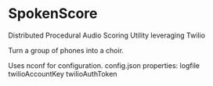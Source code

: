 # SpokenScore
Distributed Procedural Audio Scoring Utility leveraging Twilio

Turn a group of phones into a choir.

Uses nconf for configuration.
config.json properties:
logfile
twilioAccountKey
twilioAuthToken